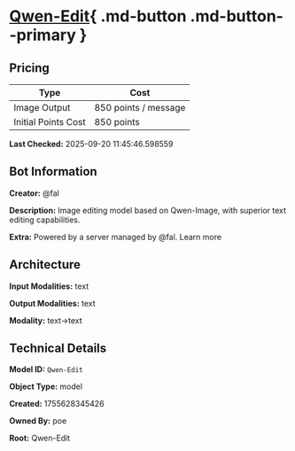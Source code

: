 # [Qwen-Edit](https://poe.com/Qwen-Edit){ .md-button .md-button--primary }

## Pricing

| Type | Cost |
|------|------|
| Image Output | 850 points / message |
| Initial Points Cost | 850 points |

**Last Checked:** 2025-09-20 11:45:46.598559


## Bot Information

**Creator:** @fal

**Description:** Image editing model based on Qwen-Image, with superior text editing capabilities.

**Extra:** Powered by a server managed by @fal. Learn more


## Architecture

**Input Modalities:** text

**Output Modalities:** text

**Modality:** text->text


## Technical Details

**Model ID:** `Qwen-Edit`

**Object Type:** model

**Created:** 1755628345426

**Owned By:** poe

**Root:** Qwen-Edit
